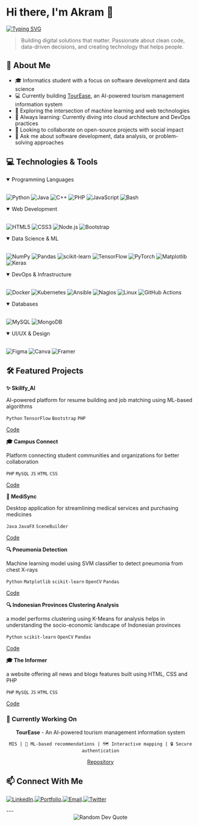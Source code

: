 # Hi there, I'm Akram 👋

[![Typing SVG](https://readme-typing-svg.herokuapp.com?font=Fira+Code&pause=1000&width=435&lines=Backend+Developer;Machine+Learning+Enthusiast;Problem+Solver;Continuous+Learner)](https://git.io/typing-svg)

> Building digital solutions that matter. Passionate about clean code, data-driven decisions, and creating technology that helps people.

## 🚀 About Me

- 🎓 Informatics student with a focus on software development and data science
- 💻 Currently building [TourEase](https://github.com/akramsu/TourEase), an AI-powered tourism management information system 
- 🔭 Exploring the intersection of machine learning and web technologies
- 🌱 Always learning: Currently diving into cloud architecture and DevOps practices
- 👯 Looking to collaborate on open-source projects with social impact
- 💬 Ask me about software development, data analysis, or problem-solving approaches

## 💻 Technologies & Tools

<details open>
<summary>Programming Languages</summary>
<br>
<p align="left">
  <img src="https://img.shields.io/badge/Python-3776AB?style=for-the-badge&logo=python&logoColor=white" alt="Python" />
  <img src="https://img.shields.io/badge/Java-ED8B00?style=for-the-badge&logo=openjdk&logoColor=white" alt="Java" />
  <img src="https://img.shields.io/badge/C++-00599C?style=for-the-badge&logo=c%2B%2B&logoColor=white" alt="C++" />
  <img src="https://img.shields.io/badge/PHP-777BB4?style=for-the-badge&logo=php&logoColor=white" alt="PHP" />
  <img src="https://img.shields.io/badge/JavaScript-F7DF1E?style=for-the-badge&logo=javascript&logoColor=black" alt="JavaScript" />
  <img src="https://img.shields.io/badge/Bash-4EAA25?style=for-the-badge&logo=gnu-bash&logoColor=white" alt="Bash" />
</p>
</details>

<details open>
<summary>Web Development</summary>
<br>
<p align="left">
  <img src="https://img.shields.io/badge/HTML5-E34F26?style=for-the-badge&logo=html5&logoColor=white" alt="HTML5" />
  <img src="https://img.shields.io/badge/CSS3-1572B6?style=for-the-badge&logo=css3&logoColor=white" alt="CSS3" />
  <img src="https://img.shields.io/badge/Node.js-339933?style=for-the-badge&logo=nodedotjs&logoColor=white" alt="Node.js" />
  <img src="https://img.shields.io/badge/Bootstrap-7952B3?style=for-the-badge&logo=bootstrap&logoColor=white" alt="Bootstrap" />
</p>
</details>

<details open>
<summary>Data Science & ML</summary>
<br>
<p align="left">
  <img src="https://img.shields.io/badge/NumPy-013243?style=for-the-badge&logo=numpy&logoColor=white" alt="NumPy" />
  <img src="https://img.shields.io/badge/Pandas-150458?style=for-the-badge&logo=pandas&logoColor=white" alt="Pandas" />
  <img src="https://img.shields.io/badge/scikit_learn-F7931E?style=for-the-badge&logo=scikit-learn&logoColor=white" alt="scikit-learn" />
  <img src="https://img.shields.io/badge/TensorFlow-FF6F00?style=for-the-badge&logo=tensorflow&logoColor=white" alt="TensorFlow" />
  <img src="https://img.shields.io/badge/PyTorch-EE4C2C?style=for-the-badge&logo=pytorch&logoColor=white" alt="PyTorch" />
  <img src="https://img.shields.io/badge/Matplotlib-3F4F75?style=for-the-badge&logo=plotly&logoColor=white" alt="Matplotlib" />
  <img src="https://img.shields.io/badge/Keras-D00000?style=for-the-badge&logo=keras&logoColor=white" alt="Keras" />
</p>
</details>

<details open>
<summary>DevOps & Infrastructure</summary>
<br>
<p align="left">
  <img src="https://img.shields.io/badge/Docker-2496ED?style=for-the-badge&logo=docker&logoColor=white" alt="Docker" />
  <img src="https://img.shields.io/badge/Kubernetes-326CE5?style=for-the-badge&logo=kubernetes&logoColor=white" alt="Kubernetes" />
  <img src="https://img.shields.io/badge/Ansible-EE0000?style=for-the-badge&logo=ansible&logoColor=white" alt="Ansible" />
  <img src="https://img.shields.io/badge/Nagios-FF6F00?style=for-the-badge&logo=nagios&logoColor=white" alt="Nagios" />
  <img src="https://img.shields.io/badge/Linux-FCC624?style=for-the-badge&logo=linux&logoColor=black" alt="Linux" />
  <img src="https://img.shields.io/badge/GitHub_Actions-2088FF?style=for-the-badge&logo=github-actions&logoColor=white" alt="GitHub Actions" />
</p>
</details>

<details open>
<summary>Databases</summary>
<br>
<p align="left">
 <img src="https://img.shields.io/badge/MySQL-4479A1?style=for-the-badge&logo=mysql&logoColor=white" alt="MySQL" />
  <img src="https://img.shields.io/badge/MongoDB-4EA94B?style=for-the-badge&logo=mongodb&logoColor=white" alt="MongoDB" />
</p>
</details>

<details open>
<summary>UI/UX & Design</summary>
<br>
<p align="left">
  <img src="https://img.shields.io/badge/Figma-F24E1E?style=for-the-badge&logo=figma&logoColor=white" alt="Figma" />
  <img src="https://img.shields.io/badge/Canva-00C4CC?style=for-the-badge&logo=canva&logoColor=white" alt="Canva" />
  <img src="https://img.shields.io/badge/Framer-0055FF?style=for-the-badge&logo=framer&logoColor=white" alt="Framer" />
</p>
</details>

## 🛠️ Featured Projects


**✨ Skillfy_AI**

AI-powered platform for resume building and job matching using ML-based algorithms

`Python` `TensorFlow` `Bootstrap` `PHP`

[Code](https://github.com/akramsu/Skillfy_AI) 

**🎓 Campus Connect**

Platform connecting student communities and organizations for better collaboration

`PHP` `MySQL` `JS` `HTML` `CSS`

[Code](https://github.com/akramsu/CampusConnect) 

**🏥 MediSync**

Desktop application for streamlining medical services and purchasing medicines

`Java` `JavaFX`  `SceneBuilder`

[Code](https://github.com/akramsu/MediSync) 

**🔍 Pneumonia Detection**

Machine learning model using SVM classifier to detect pneumonia from chest X-rays

`Python` `Matplotlib` `scikit-learn` `OpenCV` `Pandas`

[Code](https://github.com/akramsu/Chest-XRay-Pneumonia-Detection) 

**🔍 Indonesian Provinces Clustering Analysis**

a model performs clustering using K-Means for analysis helps in understanding the socio-economic landscape of Indonesian provinces

`Python` `scikit-learn` `OpenCV` `Pandas`

[Code](https://github.com/akramsu/Indonesian_Provinces_Clustering_Analysis) 

**🎓 The Informer**

a website offering all news and blogs features built using HTML, CSS and PHP

`PHP` `MySQL` `JS` `HTML` `CSS`

[Code](https://github.com/akramsu/NewsWeb) 

</div>

### 🌟 Currently Working On

<div align="center">

**TourEase** - An AI-powered tourism management information system

```
MIS | 🤖 ML-based recommendations | 🗺️ Interactive mapping | 🔒 Secure authentication

```

[Repository](https://github.com/akramsu/TourEase) 

</div>

## 📫 Connect With Me

<p align="left">
  <a href="https://linkedin.com/in/" target="_blank">
    <img align="center" src="https://img.shields.io/badge/LinkedIn-0077B5?style=for-the-badge&logo=linkedin&logoColor=white" alt="LinkedIn" />
  <a href="" target="_blank">
    <img align="center" src="https://img.shields.io/badge/Portfolio-0A0A0A?style=for-the-badge&logo=portfolio&logoColor=white" alt="Portfolio" />
  </a>
  <a href="mailto:your.akramalsurabi@gmail.com">
    <img align="center" src="https://img.shields.io/badge/Email-D14836?style=for-the-badge&logo=gmail&logoColor=white" alt="Email" />
  </a>
    </a>
  <a href="https://instagram.com/" target="_blank">
    <img align="center" src="https://img.shields.io/badge/Instagram-1DA1F2?style=for-the-badge&logo=instagram&logoColor=white" alt="Twitter" />
  </a>
</p>
---

<div align="center">
  <img src="https://quotes-github-readme.vercel.app/api?type=horizontal&theme=radical" alt="Random Dev Quote" />
</div>

